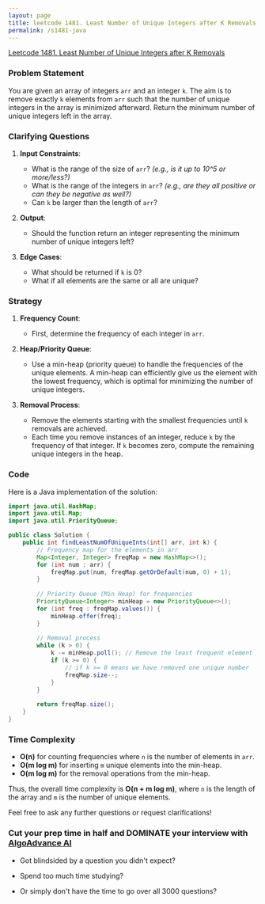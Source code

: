 ```yaml
---
layout: page
title: leetcode 1481. Least Number of Unique Integers after K Removals
permalink: /s1481-java
---
```

[Leetcode 1481. Least Number of Unique Integers after K Removals](https://algoadvance.github.io/algoadvance/l1481)
### Problem Statement
You are given an array of integers `arr` and an integer `k`. The aim is to remove exactly `k` elements from `arr` such that the number of unique integers in the array is minimized afterward. Return the minimum number of unique integers left in the array.

### Clarifying Questions
1. **Input Constraints**:
    - What is the range of the size of `arr`? *(e.g., is it up to 10^5 or more/less?)*
    - What is the range of the integers in `arr`? *(e.g., are they all positive or can they be negative as well?)*
    - Can `k` be larger than the length of `arr`?

2. **Output**:
    - Should the function return an integer representing the minimum number of unique integers left?

3. **Edge Cases**:
    - What should be returned if `k` is 0?
    - What if all elements are the same or all are unique?

### Strategy
1. **Frequency Count**: 
    - First, determine the frequency of each integer in `arr`.
    
2. **Heap/Priority Queue**:
    - Use a min-heap (priority queue) to handle the frequencies of the unique elements. A min-heap can efficiently give us the element with the lowest frequency, which is optimal for minimizing the number of unique integers.
    
3. **Removal Process**:
    - Remove the elements starting with the smallest frequencies until `k` removals are achieved.
    - Each time you remove instances of an integer, reduce `k` by the frequency of that integer. If `k` becomes zero, compute the remaining unique integers in the heap.

### Code

Here is a Java implementation of the solution:

```java
import java.util.HashMap;
import java.util.Map;
import java.util.PriorityQueue;

public class Solution {
    public int findLeastNumOfUniqueInts(int[] arr, int k) {
        // Frequency map for the elements in arr
        Map<Integer, Integer> freqMap = new HashMap<>();
        for (int num : arr) {
            freqMap.put(num, freqMap.getOrDefault(num, 0) + 1);
        }
        
        // Priority Queue (Min Heap) for frequencies
        PriorityQueue<Integer> minHeap = new PriorityQueue<>();
        for (int freq : freqMap.values()) {
            minHeap.offer(freq);
        }
        
        // Removal process
        while (k > 0) {
            k -= minHeap.poll(); // Remove the least frequent element
            if (k >= 0) {
                // if k >= 0 means we have removed one unique number
                freqMap.size--;
            }
        }
        
        return freqMap.size();
    }
}
```

### Time Complexity
- **O(n)** for counting frequencies where `n` is the number of elements in `arr`.
- **O(m log m)** for inserting `m` unique elements into the min-heap.
- **O(m log m)** for the removal operations from the min-heap.
  
Thus, the overall time complexity is **O(n + m log m)**, where `n` is the length of the array and `m` is the number of unique elements.

Feel free to ask any further questions or request clarifications!


### Cut your prep time in half and DOMINATE your interview with [AlgoAdvance AI](https://algoAdvance.com)

- Got blindsided by a question you didn't expect?

- Spend too much time studying?

- Or simply don't have the time to go over all 3000 questions?

